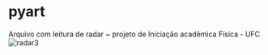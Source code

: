 # pyart
Arquivo com leitura de radar ~ projeto de Iniciação acadêmica Física - UFC
![radar3](https://user-images.githubusercontent.com/72771600/138514337-95f98450-6b48-4514-a469-5d50de9a173b.png)


